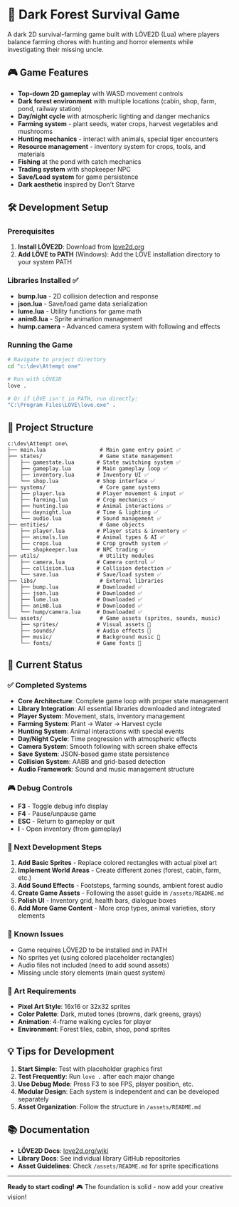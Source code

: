# 🌲 Dark Forest Survival Game

A dark 2D survival-farming game built with LÖVE2D (Lua) where players balance farming chores with hunting and horror elements while investigating their missing uncle.

## 🎮 Game Features

- **Top-down 2D gameplay** with WASD movement controls
- **Dark forest environment** with multiple locations (cabin, shop, farm, pond, railway station)
- **Day/night cycle** with atmospheric lighting and danger mechanics
- **Farming system** - plant seeds, water crops, harvest vegetables and mushrooms
- **Hunting mechanics** - interact with animals, special tiger encounters
- **Resource management** - inventory system for crops, tools, and materials
- **Fishing** at the pond with catch mechanics
- **Trading system** with shopkeeper NPC
- **Save/Load system** for game persistence
- **Dark aesthetic** inspired by Don't Starve

## 🛠️ Development Setup

### Prerequisites
1. **Install LÖVE2D**: Download from [love2d.org](https://love2d.org/)
2. **Add LÖVE to PATH** (Windows): Add the LÖVE installation directory to your system PATH

### Libraries Installed ✅
- **bump.lua** - 2D collision detection and response
- **json.lua** - Save/load game data serialization  
- **lume.lua** - Utility functions for game math
- **anim8.lua** - Sprite animation management
- **hump.camera** - Advanced camera system with following and effects

### Running the Game
```bash
# Navigate to project directory
cd "c:\dev\Attempt one"

# Run with LÖVE2D
love .

# Or if LÖVE isn't in PATH, run directly:
"C:\Program Files\LOVE\love.exe" .
```

## 📁 Project Structure

```
c:\dev\Attempt one\
├── main.lua                 # Main game entry point ✅
├── states/                  # Game state management
│   ├── gamestate.lua       # State switching system ✅
│   ├── gameplay.lua        # Main gameplay loop ✅
│   ├── inventory.lua       # Inventory UI ✅
│   └── shop.lua            # Shop interface ✅
├── systems/                 # Core game systems  
│   ├── player.lua          # Player movement & input ✅
│   ├── farming.lua         # Crop mechanics ✅
│   ├── hunting.lua         # Animal interactions ✅
│   ├── daynight.lua        # Time & lighting ✅
│   └── audio.lua           # Sound management ✅
├── entities/                # Game objects
│   ├── player.lua          # Player stats & inventory ✅
│   ├── animals.lua         # Animal types & AI ✅
│   ├── crops.lua           # Crop growth system ✅
│   └── shopkeeper.lua      # NPC trading ✅
├── utils/                   # Utility modules
│   ├── camera.lua          # Camera control ✅
│   ├── collision.lua       # Collision detection ✅
│   └── save.lua            # Save/load system ✅
├── libs/                    # External libraries
│   ├── bump.lua            # Downloaded ✅
│   ├── json.lua            # Downloaded ✅  
│   ├── lume.lua            # Downloaded ✅
│   ├── anim8.lua           # Downloaded ✅
│   └── hump/camera.lua     # Downloaded ✅
└── assets/                  # Game assets (sprites, sounds, music)
    ├── sprites/            # Visual assets 📁
    ├── sounds/             # Audio effects 📁
    ├── music/              # Background music 📁
    └── fonts/              # Game fonts 📁
```

## 🎯 Current Status

### ✅ Completed Systems
- **Core Architecture**: Complete game loop with proper state management
- **Library Integration**: All essential libraries downloaded and integrated
- **Player System**: Movement, stats, inventory management
- **Farming System**: Plant → Water → Harvest cycle
- **Hunting System**: Animal interactions with special events
- **Day/Night Cycle**: Time progression with atmospheric effects
- **Camera System**: Smooth following with screen shake effects
- **Save System**: JSON-based game state persistence
- **Collision System**: AABB and grid-based detection
- **Audio Framework**: Sound and music management structure

### 🎮 Debug Controls
- **F3** - Toggle debug info display
- **F4** - Pause/unpause game
- **ESC** - Return to gameplay or quit
- **I** - Open inventory (from gameplay)

### 🚀 Next Development Steps

1. **Add Basic Sprites** - Replace colored rectangles with actual pixel art
2. **Implement World Areas** - Create different zones (forest, cabin, farm, etc.)
3. **Add Sound Effects** - Footsteps, farming sounds, ambient forest audio
4. **Create Game Assets** - Following the asset guide in `/assets/README.md`
5. **Polish UI** - Inventory grid, health bars, dialogue boxes
6. **Add More Game Content** - More crop types, animal varieties, story elements

### 🐛 Known Issues
- Game requires LÖVE2D to be installed and in PATH
- No sprites yet (using colored placeholder rectangles)
- Audio files not included (need to add sound assets)
- Missing uncle story elements (main quest system)

### 🎨 Art Requirements
- **Pixel Art Style**: 16x16 or 32x32 sprites
- **Color Palette**: Dark, muted tones (browns, dark greens, grays)
- **Animation**: 4-frame walking cycles for player
- **Environment**: Forest tiles, cabin, shop, pond sprites

## 💡 Tips for Development

1. **Start Simple**: Test with placeholder graphics first
2. **Test Frequently**: Run `love .` after each major change
3. **Use Debug Mode**: Press F3 to see FPS, player position, etc.
4. **Modular Design**: Each system is independent and can be developed separately
5. **Asset Organization**: Follow the structure in `/assets/README.md`

## 📚 Documentation
- **LÖVE2D Docs**: [love2d.org/wiki](https://love2d.org/wiki/Main_Page)
- **Library Docs**: See individual library GitHub repositories
- **Asset Guidelines**: Check `/assets/README.md` for sprite specifications

---

**Ready to start coding!** 🎮 The foundation is solid - now add your creative vision!